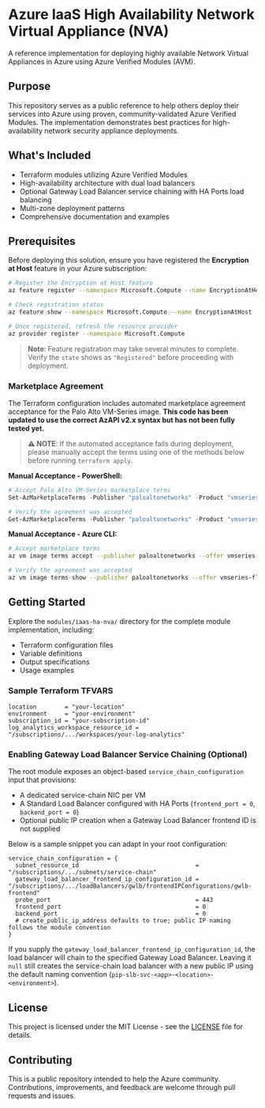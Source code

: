 # Azure IaaS High Availability Network Virtual Appliance (NVA)

A reference implementation for deploying highly available Network Virtual Appliances in Azure using Azure Verified Modules (AVM).

## Purpose

This repository serves as a public reference to help others deploy their services into Azure using proven, community-validated Azure Verified Modules. The implementation demonstrates best practices for high-availability network security appliance deployments.

## What's Included

- Terraform modules utilizing Azure Verified Modules
- High-availability architecture with dual load balancers
- Optional Gateway Load Balancer service chaining with HA Ports load balancing
- Multi-zone deployment patterns
- Comprehensive documentation and examples

## Prerequisites

Before deploying this solution, ensure you have registered the **Encryption at Host** feature in your Azure subscription:

```bash
# Register the Encryption at Host feature
az feature register --namespace Microsoft.Compute --name EncryptionAtHost

# Check registration status
az feature show --namespace Microsoft.Compute --name EncryptionAtHost

# Once registered, refresh the resource provider
az provider register --namespace Microsoft.Compute
```

> **Note**: Feature registration may take several minutes to complete. Verify the `state` shows as `"Registered"` before proceeding with deployment.

### Marketplace Agreement

The Terraform configuration includes automated marketplace agreement acceptance for the Palo Alto VM-Series image. **This code has been updated to use the correct AzAPI v2.x syntax but has not been fully tested yet.**

> **⚠️ NOTE**: If the automated acceptance fails during deployment, please manually accept the terms using one of the methods below before running `terraform apply`.

**Manual Acceptance - PowerShell:**

```powershell
# Accept Palo Alto VM-Series marketplace terms
Set-AzMarketplaceTerms -Publisher "paloaltonetworks" -Product "vmseries-flex" -Name "byol" -Accept

# Verify the agreement was accepted
Get-AzMarketplaceTerms -Publisher "paloaltonetworks" -Product "vmseries-flex" -Name "byol"
```

**Manual Acceptance - Azure CLI:**

```bash
# Accept marketplace terms
az vm image terms accept --publisher paloaltonetworks --offer vmseries-flex --plan byol

# Verify the agreement was accepted
az vm image terms show --publisher paloaltonetworks --offer vmseries-flex --plan byol
```

## Getting Started

Explore the `modules/iaas-ha-nva/` directory for the complete module implementation, including:
- Terraform configuration files
- Variable definitions
- Output specifications
- Usage examples

### Sample Terraform TFVARS

```hcl
location        = "your-location"
environment     = "your-environment"
subscription_id = "your-subscription-id"
log_analytics_workspace_resource_id = "/subscriptions/.../workspaces/your-log-analytics"
```

### Enabling Gateway Load Balancer Service Chaining (Optional)

The root module exposes an object-based `service_chain_configuration` input that provisions:
- A dedicated service-chain NIC per VM
- A Standard Load Balancer configured with HA Ports (`frontend_port = 0`, `backend_port = 0`)
- Optional public IP creation when a Gateway Load Balancer frontend ID is not supplied

Below is a sample snippet you can adapt in your root configuration:

```hcl
service_chain_configuration = {
  subnet_resource_id                                 = "/subscriptions/.../subnets/service-chain"
  gateway_load_balancer_frontend_ip_configuration_id = "/subscriptions/.../loadBalancers/gwlb/frontendIPConfigurations/gwlb-frontend"
  probe_port                                         = 443
  frontend_port                                      = 0
  backend_port                                       = 0
  # create_public_ip_address defaults to true; public IP naming follows the module convention
}
```

If you supply the `gateway_load_balancer_frontend_ip_configuration_id`, the load balancer will chain to the specified Gateway Load Balancer. Leaving it `null` still creates the service-chain load balancer with a new public IP using the default naming convention (`pip-slb-svc-<app>-<location>-<environment>`).

## License

This project is licensed under the MIT License - see the [LICENSE](LICENSE) file for details.

## Contributing

This is a public repository intended to help the Azure community. Contributions, improvements, and feedback are welcome through pull requests and issues.